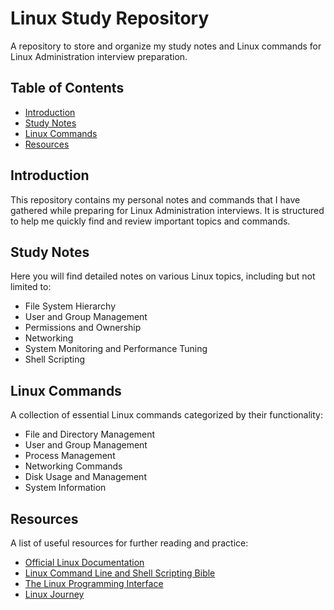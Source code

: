# Linux Study Repository

A repository to store and organize my study notes and Linux commands for Linux Administration interview preparation.

## Table of Contents
- [Introduction](#introduction)
- [Study Notes](#study-notes)
- [Linux Commands](#linux-commands)
- [Resources](#resources)

## Introduction
This repository contains my personal notes and commands that I have gathered while preparing for Linux Administration interviews. It is structured to help me quickly find and review important topics and commands.

## Study Notes
Here you will find detailed notes on various Linux topics, including but not limited to:
- File System Hierarchy
- User and Group Management
- Permissions and Ownership
- Networking
- System Monitoring and Performance Tuning
- Shell Scripting

## Linux Commands
A collection of essential Linux commands categorized by their functionality:
- File and Directory Management
- User and Group Management
- Process Management
- Networking Commands
- Disk Usage and Management
- System Information

## Resources
A list of useful resources for further reading and practice:
- [Official Linux Documentation](https://www.kernel.org/doc/html/latest/)
- [Linux Command Line and Shell Scripting Bible](https://www.amazon.com/Linux-Command-Shell-Scripting-Bible/dp/1119700914)
- [The Linux Programming Interface](https://www.amazon.com/Linux-Programming-Interface-System-Handbook/dp/1593272200)
- [Linux Journey](https://linuxjourney.com/)